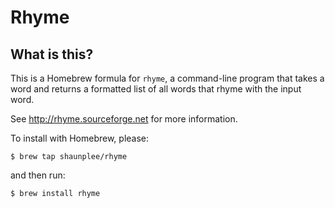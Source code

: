 # Rhyme

## What is this?

This is a Homebrew formula for `rhyme`, a command-line program that takes a word and returns a formatted list of all words that rhyme with the input word.

See http://rhyme.sourceforge.net for more information.

To install with Homebrew, please:

`$ brew tap shaunplee/rhyme`

and then run:

`$ brew install rhyme`

